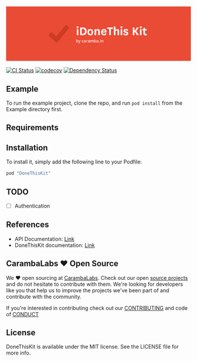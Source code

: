 ![logo](assets/idonethis-kit-logo.png)

[![CI Status](http://img.shields.io/travis/carambalabs/DoneThisKit.svg?style=flat)](https://travis-ci.org/carambalabs/DoneThisKit)
[![codecov](https://codecov.io/gh/carambalabs/DoneThisKit/branch/master/graph/badge.svg)](https://codecov.io/gh/carambalabs/DoneThisKit)
[![Dependency Status](https://gemnasium.com/badges/github.com/carambalabs/DoneThisKit.svg)](https://gemnasium.com/github.com/carambalabs/DoneThisKit)

## Example

To run the example project, clone the repo, and run `pod install` from the Example directory first.

## Requirements

## Installation

To install it, simply add the following line to your Podfile:

```ruby
pod "DoneThisKit"
```

## TODO
- [ ] Authentication


## References
- API Documentation: [Link](https://i-done-this.readme.io/docs)
- DoneThisKit documentation: [Link](http://cocoadocs.org/docsets/DoneThisKit/0.0.28/)

## CarambaLabs :heart: Open Source

We :heart: open sourcing at [CarambaLabs](http://caramba.in). Check out our open [source projects](https://github.com/carambalabs/) and do not hesitate to contribute with them. We're looking for developers like you that help us to improve the projects we've been part of and contribute with the community.

If you're interested in contributing check out our [CONTRIBUTING](https://github.com/carambalabs/Foundation/blob/master/CONTRIBUTING.md) and code of [CONDUCT](https://github.com/carambalabs/Foundation/blob/master/CONDUCT.md)


## License

DoneThisKit is available under the MIT license. See the LICENSE file for more info.
